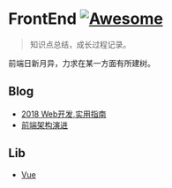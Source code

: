 # FrontEnd [![Awesome](https://cdn.rawgit.com/sindresorhus/awesome/d7305f38d29fed78fa85652e3a63e154dd8e8829/media/badge.svg)](https://github.com/sindresorhus/awesome#readme)
> 知识点总结，成长过程记录。

前端日新月异，力求在某一方面有所建树。

## Blog

- [2018 Web开发,实用指南](https://llccing.github.io/FrontEnd/blog/life/2018-dev-guide.html)
- [前端架构演进](https://llccing.github.io/FrontEnd/blog/life/architecture.html)

## Lib
- [Vue](https://llccing.github.io/FrontEnd/lib/vue-analysis/00-vue.html)

